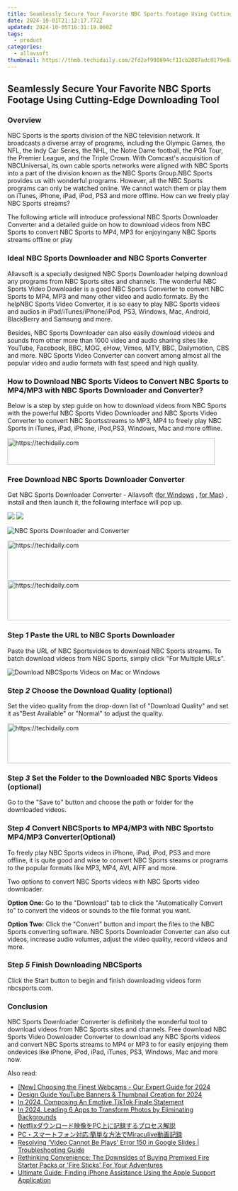 ```yaml
---
title: Seamlessly Secure Your Favorite NBC Sports Footage Using Cutting-Edge Downloading Tool
date: 2024-10-01T21:12:17.772Z
updated: 2024-10-05T16:31:19.060Z
tags:
  - product
categories:
  - allavsoft
thumbnail: https://thmb.techidaily.com/2fd2af990894cf11cb2087adc0179e8a43be6adf1916f6c8fc284b58583f1b79.jpg
---
```


## Seamlessly Secure Your Favorite NBC Sports Footage Using Cutting-Edge Downloading Tool

### Overview

NBC Sports is the sports division of the NBC television network. It broadcasts a diverse array of programs, including the Olympic Games, the NFL, the Indy Car Series, the NHL, the Notre Dame football, the PGA Tour, the Premier League, and the Triple Crown. With Comcast's acquisition of NBCUniversal, its own cable sports networks were aligned with NBC Sports into a part of the division known as the NBC Sports Group.NBC Sports provides us with wonderful programs. However, all the NBC Sports programs can only be watched online. We cannot watch them or play them on iTunes, iPhone, iPad, iPod, PS3 and more offline. How can we freely play NBC Sports streams?

The following article will introduce professional NBC Sports Downloader Converter and a detailed guide on how to download videos from NBC Sports to convert NBC Sports to MP4, MP3 for enjoyingany NBC Sports streams offline or play

### Ideal NBC Sports Downloader and NBC Sports Converter

Allavsoft is a specially designed NBC Sports Downloader helping download any programs from NBC Sports sites and channels. The wonderful NBC Sports Video Downloader is a good NBC Sports Converter to convert NBC Sports to MP4, MP3 and many other video and audio formats. By the helpNBC Sports Video Converter, it is so easy to play NBC Sports videos and audios in iPad/iTunes/iPhone/iPod, PS3, Windows, Mac, Android, BlackBerry and Samsung and more.

Besides, NBC Sports Downloader can also easily download videos and sounds from other more than 1000 video and audio sharing sites like YouTube, Facebook, BBC, MOG, eHow, Vimeo, MTV, BBC, Dailymotion, CBS and more. NBC Sports Video Converter can convert among almost all the popular video and audio formats with fast speed and high quality.

### How to Download NBC Sports Videos to Convert NBC Sports to MP4/MP3 with NBC Sports Downloader and Converter?

Below is a step by step guide on how to download videos from NBC Sports with the powerful NBC Sports Video Downloader and NBC Sports Video Converter to convert NBC Sportsstreams to MP3, MP4 to freely play NBC Sports in iTunes, iPad, iPhone, iPod,PS3, Windows, Mac and more offline.

<!-- affiliate ads begin -->
<a href="https://aligracehair.sjv.io/c/5597632/2135360/19272" target="_top" id="2135360">
  <img src="//a.impactradius-go.com/display-ad/19272-2135360" border="0" alt="https://techidaily.com" width="468" height="60"/>
</a>
<img height="0" width="0" src="https://aligracehair.sjv.io/i/5597632/2135360/19272" style="position:absolute;visibility:hidden;" border="0" />
<!-- affiliate ads end -->

### Free Download NBC Sports Downloader Converter

Get NBC Sports Downloader Converter - Allavsoft ([for Windows](https://tools.techidaily.com/allavsoft/products/) , [for Mac](https://tools.techidaily.com/allavsoft/products/)) , install and then launch it, the following interface will pop up.

[![](https://www.allavsoft.com/how-to/../images/how-to/free-download-win.jpg)](https://tools.techidaily.com/allavsoft/products/) [![](https://www.allavsoft.com/how-to/../images/how-to/free-download-mac.jpg)](https://tools.techidaily.com/allavsoft/products/)

![NBC Sports Downloader and Converter](https://www.allavsoft.com/how-to/../images/allavsoft/screen-shot-600.jpg)

<!-- affiliate ads begin -->
<a href="https://aligracehair.sjv.io/c/5597632/1880944/19272" target="_top" id="1880944">
  <img src="//a.impactradius-go.com/display-ad/19272-1880944" border="0" alt="https://techidaily.com" width="728" height="90"/>
</a>
<img height="0" width="0" src="https://aligracehair.sjv.io/i/5597632/1880944/19272" style="position:absolute;visibility:hidden;" border="0" />
<!-- affiliate ads end -->

<!-- affiliate ads begin -->
<a href="https://appsumo.8odi.net/c/5597632/2151865/7443" target="_top" id="2151865">
  <img src="//a.impactradius-go.com/display-ad/7443-2151865" border="0" alt="https://techidaily.com" width="728" height="90"/>
</a>
<img height="0" width="0" src="https://appsumo.8odi.net/i/5597632/2151865/7443" style="position:absolute;visibility:hidden;" border="0" />
<!-- affiliate ads end -->

### Step _1_ Paste the URL to NBC Sports Downloader

Paste the URL of NBC Sportsvideos to download NBC Sports streams. To batch download videos from NBC Sports, simply click "For Multiple URLs".

![Download NBCSports Videos on Mac or Windows](https://www.allavsoft.com/how-to/../images/how-to/download-nbcsports-videos-with-nbcsports-downloader-converter/download-nbcsports-videos.jpg)

### Step _2_ Choose the Download Quality (optional)

Set the video quality from the drop-down list of "Download Quality" and set it as"Best Available" or "Normal" to adjust the quality.

<!-- affiliate ads begin -->
<a href="https://unicoeye.pxf.io/c/5597632/2134221/18498" target="_top" id="2134221">
  <img src="//a.impactradius-go.com/display-ad/18498-2134221" border="0" alt="https://techidaily.com" width="728" height="90"/>
</a>
<img height="0" width="0" src="https://unicoeye.pxf.io/i/5597632/2134221/18498" style="position:absolute;visibility:hidden;" border="0" />
<!-- affiliate ads end -->

### Step _3_ Set the Folder to the Downloaded NBC Sports Videos (optional)

Go to the "Save to" button and choose the path or folder for the downloaded videos.

### Step _4_ Convert NBCSports to MP4/MP3 with NBC Sportsto MP4/MP3 Converter(Optional)

To freely play NBC Sports videos in iPhone, iPad, iPod, PS3 and more offline, it is quite good and wise to convert NBC Sports steams or programs to the popular formats like MP3, MP4, AVI, AIFF and more.

Two options to convert NBC Sports videos with NBC Sports video downloader.

**Option One:** Go to the "Download" tab to click the "Automatically Convert to" to convert the videos or sounds to the file format you want.

**Option Two:** Click the "Convert" button and import the files to the NBC Sports converting software. NBC Sports Downloader Converter can also cut videos, increase audio volumes, adjust the video quality, record videos and more.

### Step _5_ Finish Downloading NBCSports

Click the Start button to begin and finish downloading videos form nbcsports.com.

### Conclusion

NBC Sports Downloader Converter is definitely the wonderful tool to download videos from NBC Sports sites and channels. Free download NBC Sports Video Downloader Converter to download any NBC Sports videos and convert NBC Sports streams to MP4 or MP3 to for easily enjoying them ondevices like iPhone, iPod, iPad, iTunes, PS3, Windows, Mac and more now.

<ins class="adsbygoogle"
     style="display:block"
     data-ad-format="autorelaxed"
     data-ad-client="ca-pub-7571918770474297"
     data-ad-slot="1223367746"></ins>

<ins class="adsbygoogle"
     style="display:block"
     data-ad-client="ca-pub-7571918770474297"
     data-ad-slot="8358498916"
     data-ad-format="auto"
     data-full-width-responsive="true"></ins>

<span class="atpl-alsoreadstyle">Also read:</span>
<div><ul>
<li><a href="https://screen-activity-recording.techidaily.com/new-choosing-the-finest-webcams-our-expert-guide-for-2024/"><u>[New] Choosing the Finest Webcams - Our Expert Guide for 2024</u></a></li>
<li><a href="https://youtube-video-recordings.techidaily.com/design-guide-youtube-banners-and-thumbnail-creation-for-2024/"><u>Design Guide YouTube Banners & Thumbnail Creation for 2024</u></a></li>
<li><a href="https://tiktok-clips.techidaily.com/in-2024-composing-an-emotive-tiktok-finale-statement/"><u>In 2024, Composing An Emotive TikTok Finale Statement</u></a></li>
<li><a href="https://extra-support.techidaily.com/in-2024-leading-6-apps-to-transform-photos-by-eliminating-backgrounds/"><u>In 2024, Leading 6 Apps to Transform Photos by Eliminating Backgrounds</u></a></li>
<li><a href="https://win-web.techidaily.com/netflixpc/"><u>Netflixダウンロード映像をPC上に記録するプロセス解説</u></a></li>
<li><a href="https://win-web.techidaily.com/pcmiraculive/"><u>PC・スマートフォン対応:簡単な方法でMiraculive動画記録</u></a></li>
<li><a href="https://win-web.techidaily.com/resolving-video-cannot-be-plays-error-150-in-google-slides-troubleshooting-guide/"><u>Resolving 'Video Cannot Be Plays' Error 150 in Google Slides | Troubleshooting Guide</u></a></li>
<li><a href="https://win-web.techidaily.com/rethinking-convenience-the-downsides-of-buying-premixed-fire-starter-packs-or-fire-sticks-for-your-adventures/"><u>Rethinking Convenience: The Downsides of Buying Premixed Fire Starter Packs or 'Fire Sticks' For Your Adventures</u></a></li>
<li><a href="https://fox-that.techidaily.com/ultimate-guide-finding-iphone-assistance-using-the-apple-support-application/"><u>Ultimate Guide: Finding iPhone Assistance Using the Apple Support Application</u></a></li>
</ul></div>

